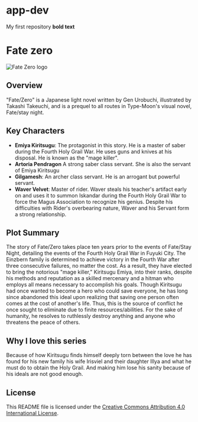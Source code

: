 # app-dev
My first repository
	**bold text**
 # Fate zero

![Fate Zero logo](FateZero_logo.jpg)

## Overview
"Fate/Zero" is a Japanese light novel written by Gen Urobuchi, illustrated by Takashi Takeuchi, and is a prequel to all routes in Type-Moon's visual novel, Fate/stay night.

## Key Characters
- **Emiya Kiritsugu**: The protagonist in this story. He is a master of saber during the Fourth Holy Grail War. He uses guns and knives at his disposal. He is known as the "mage killer". 
- **Artoria Pendragon** A strong saber class servant. She is also the servant of Emiya Kiritsugu  
- **Gilgamesh**: An archer class servant. He is an arrogant but powerful servant. 
- **Waver Velvet**: Master of rider.  Waver steals his teacher's artifact early on and uses it to summon Iskandar during the Fourth Holy Grail War to force the Magus Association to recognize his genius. Despite his difficulties with Rider's overbearing nature, Waver and his Servant form a strong relationship.

## Plot Summary
The story of Fate/Zero takes place ten years prior to the events of Fate/Stay Night, detailing the events of the Fourth Holy Grail War in Fuyuki City. The Einzbern family is determined to achieve victory in the Fourth War after three consecutive failures, no matter the cost. As a result, they have elected to bring the notorious "mage killer," Kiritsugu Emiya, into their ranks, despite his methods and reputation as a skilled mercenary and a hitman who employs all means necessary to accomplish his goals. Though Kiritsugu had once wanted to become a hero who could save everyone, he has long since abandoned this ideal upon realizing that saving one person often comes at the cost of another's life. Thus, this is the source of conflict he once sought to eliminate due to finite resources/abilities. For the sake of humanity, he resolves to ruthlessly destroy anything and anyone who threatens the peace of others.

## Why I love this series
Because of how Kiritsugu finds himself deeply torn between the love he has found for his new family his wife Irisviel and their daughter Illya and what he must do to obtain the Holy Grail. And making him lose his sanity because of his ideals are not good enough. 

## License
This README file is licensed under the [Creative Commons Attribution 4.0 International License](https://creativecommons.org/licenses/by/4.0/).
